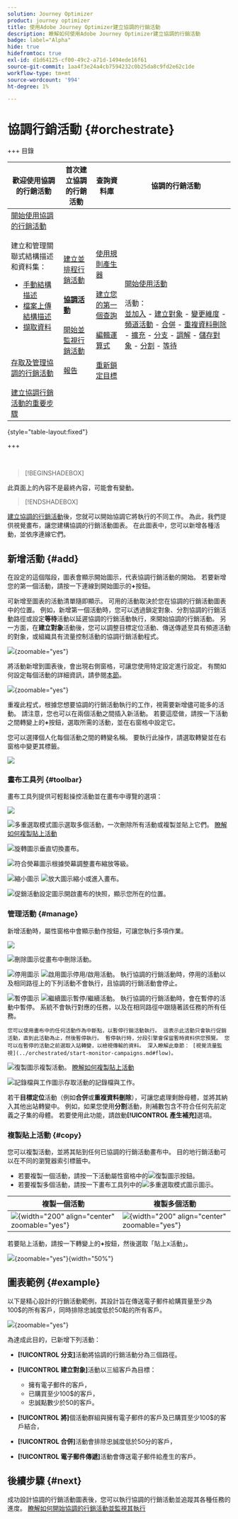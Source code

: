 ```yaml
---
solution: Journey Optimizer
product: journey optimizer
title: 使用Adobe Journey Optimizer建立協調的行銷活動
description: 瞭解如何使用Adobe Journey Optimizer建立協調的行銷活動
badge: label="Alpha"
hide: true
hidefromtoc: true
exl-id: d1d64125-cf00-49c2-a71d-1494ede16f61
source-git-commit: 1aa4f3e24a4cb7594232c0b25da8c9fd2e62c1de
workflow-type: tm+mt
source-wordcount: '994'
ht-degree: 1%

---
```


# 協調行銷活動 {#orchestrate}

+++ 目錄

| 歡迎使用協調的行銷活動 | 首次建立協調的行銷活動 | 查詢資料庫 | 協調的行銷活動 |
|---|---|---|---|
| [開始使用協調的行銷活動](gs-orchestrated-campaigns.md)<br/><br/>建立和管理關聯式結構描述和資料集：</br> <ul><li>[手動結構描述](manual-schema.md)</li><li>[檔案上傳結構描述](file-upload-schema.md)</li><li>[擷取資料](ingest-data.md)</li></ul><br/><br/>[存取及管理協調的行銷活動](access-manage-orchestrated-campaigns.md)<br/><br/>[建立協調行銷活動的重要步驟](gs-campaign-creation.md) | [建立並排程行銷活動](create-orchestrated-campaign.md)<br/><br/><b>[協調活動](orchestrate-activities.md)</b><br/><br/>[開始並監視行銷活動](start-monitor-campaigns.md)<br/><br/>[報告](reporting-campaigns.md) | [使用規則產生器](orchestrated-rule-builder.md)<br/><br/>[建立您的第一個查詢](build-query.md)<br/><br/>[編輯運算式](edit-expressions.md)<br/><br/>[重新鎖定目標](retarget.md) | [開始使用活動](activities/about-activities.md)<br/><br/>活動：<br/>[並加入](activities/and-join.md) - [建立對象](activities/build-audience.md) - [變更維度](activities/change-dimension.md) - [頻道活動](activities/channels.md) - [合併](activities/combine.md) - [重複資料刪除](activities/deduplication.md) - [擴充](activities/enrichment.md) - [分支](activities/fork.md) - [調解](activities/reconciliation.md) - [儲存對象](activities/save-audience.md) - [分割](activities/split.md) - [等待](activities/wait.md) |

{style="table-layout:fixed"}

+++

<br/>

>[!BEGINSHADEBOX]

此頁面上的內容不是最終內容，可能會有變動。

>[!ENDSHADEBOX]

[建立協調的行銷活動](gs-campaign-creation.md)後，您就可以開始協調它將執行的不同工作。 為此，我們提供視覺畫布，讓您建構協調的行銷活動圖表。 在此圖表中，您可以新增各種活動，並依序連線它們。

## 新增活動 {#add}

在設定的這個階段，圖表會顯示開始圖示，代表協調行銷活動的開始。 若要新增您的第一個活動，請按一下連線到開始圖示的&#x200B;**+**&#x200B;按鈕。

可新增至圖表的活動清單隨即顯示。 可用的活動取決於您在協調的行銷活動圖表中的位置。 例如，新增第一個活動時，您可以透過鎖定對象、分割協調的行銷活動路徑或設定&#x200B;**等待**&#x200B;活動以延遲協調的行銷活動執行，來開始協調的行銷活動。 另一方面，在&#x200B;**建立對象**&#x200B;活動後，您可以調整目標定位活動、傳送傳遞至具有頻道活動的對象，或組織具有流量控制活動的協調行銷活動程式。

![](assets/orchestrated-start.png){zoomable="yes"}

將活動新增到圖表後，會出現右側窗格，可讓您使用特定設定進行設定。 有關如何設定每個活動的詳細資訊，請參閱[本節](activities/about-activities.md)。

![](assets/orchestrated-configure-activities.png){zoomable="yes"}

重複此程式，根據您想要協調的行銷活動執行的工作，視需要新增儘可能多的活動。 請注意，您也可以在兩個活動之間插入新活動。 若要這麼做，請按一下活動之間轉變上的&#x200B;**+**&#x200B;按鈕，選取所需的活動，並在右窗格中設定它。

您可以選擇個人化每個活動之間的轉變名稱。 要執行此操作，請選取轉變並在右窗格中變更其標籤。

![](assets/canvas-transition.png)

### 畫布工具列 {#toolbar}

畫布工具列提供可輕鬆操控活動並在畫布中導覽的選項：

![](assets/orchestrated-toolbar.png)

![多重選取模式圖示](assets/do-not-localize/canvas-multiple.svg)選取多個活動，一次刪除所有活動或複製並貼上它們。 [瞭解如何複製貼上活動](#copy)

![旋轉圖示](assets/do-not-localize/canvas-rotate.svg)垂直切換畫布。

![符合熒幕圖示](assets/do-not-localize/canvas-fit.svg)根據熒幕調整畫布縮放等級。

![縮小圖示](assets/do-not-localize/canvas-zoomout.svg) ![放大圖示](assets/do-not-localize/canvas-zoomin.svg)縮小或進入畫布。

![促銷活動設定圖示](assets/do-not-localize/canvas-map.svg)開啟畫布的快照，顯示您所在的位置。

### 管理活動 {#manage}

新增活動時，屬性窗格中會顯示動作按鈕，可讓您執行多項作業。

![](assets/activity-action.png)

![刪除圖示](assets/do-not-localize/activity-delete.svg)從畫布中刪除活動。

![停用圖示](assets/do-not-localize/activity-disable.svg) ![啟用圖示](assets/do-not-localize/activity-enable.svg)停用/啟用活動。 執行協調的行銷活動時，停用的活動以及相同路徑上的下列活動不會執行，且協調的行銷活動會停止。

![暫停圖示](assets/do-not-localize/activity-pause.svg) ![繼續圖示](assets/do-not-localize/activity-resume.svg)暫停/繼續活動。 執行協調的行銷活動時，會在暫停的活動中暫停。 系統不會執行對應的任務，以及在相同路徑中跟隨著該任務的所有任務。

    您可以使用畫布中的任何活動作為中斷點，以暫停行銷活動執行。 這表示此活動只會執行促銷活動，直到此活動為止，然後暫停執行。 暫停執行時，分段引擎會保留暫時資料供您預覽。 您可以在暫停的活動之前選取入站轉變，以檢視傳輸的資料。 深入瞭解此章節： [視覺流量監視](../orchestrated/start-monitor-campaigns.md#flow)。

![復製圖示](assets/do-not-localize/activity-copy.svg)複製活動。 [瞭解如何複製貼上活動](#copy)

![記錄檔與工作圖示](assets/do-not-localize/activity-logs.svg)存取活動的記錄檔與工作。

若干&#x200B;**目標定位**&#x200B;活動（例如&#x200B;**合併**&#x200B;或&#x200B;**重複資料刪除**），可讓您處理剩餘母體，並將其納入其他出站轉變中。 例如，如果您使用&#x200B;**分割**&#x200B;活動，則補數包含不符合任何先前定義之子集的母體。 若要使用此功能，請啟動&#x200B;**[!UICONTROL 產生補充]**&#x200B;選項。

### 複製貼上活動 {#copy}

您可以複製活動，並將其貼到任何已協調的行銷活動畫布中。 目的地行銷活動可以在不同的瀏覽器索引標籤中。

* 若要複製一個活動，請按一下活動屬性窗格中的![復製圖示](assets/do-not-localize/activity-copy.svg)按鈕。
* 若要複製多個活動，請按一下畫布工具列中的![多重選取模式圖示](assets/do-not-localize/canvas-multiple.svg)圖示。

| 複製一個活動 | 複製多個活動 |
|  ---  |  ---  |
| ![](assets/orchestrated-copy-1.png){width="200" align="center" zoomable="yes"} | ![](assets/orchestrated-copy-2.png){width="200" align="center" zoomable="yes"} |

若要貼上活動，請按一下轉變上的&#x200B;**+**&#x200B;按鈕，然後選取「貼上x活動」。

![](assets/orchestrated-copy-3.png){zoomable="yes"}{width="50%"}

## 圖表範例 {#example}

以下是精心設計的行銷活動範例，其設計旨在傳送電子郵件給購買量至少為100$的所有客戶，同時排除忠誠度低於50點的所有客戶。

![](assets/canvas-example-diagram.png){zoomable="yes"}

為達成此目的，已新增下列活動：

* **[!UICONTROL 分支]**&#x200B;活動將協調的行銷活動分為三個路徑。
* **[!UICONTROL 建立對象]**&#x200B;活動以三組客戶為目標：

   * 擁有電子郵件的客戶，
   * 已購買至少100$的客戶，
   * 忠誠點數少於50的客戶。

* **[!UICONTROL 將]**&#x200B;個活動群組與擁有電子郵件的客戶及已購買至少100$的客戶結合，
* **[!UICONTROL 合併]**&#x200B;活動會排除忠誠度低於50分的客戶，
* **[!UICONTROL 電子郵件傳遞]**&#x200B;活動會傳送電子郵件給產生的客戶。

## 後續步驟 {#next}

成功設計協調的行銷活動圖表後，您可以執行協調的行銷活動並追蹤其各種任務的進度。 [瞭解如何開始協調的行銷活動並監視其執行](start-monitor-campaigns.md)
